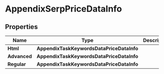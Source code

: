 # AppendixSerpPriceDataInfo


## Properties

| Name | Type | Description | Notes |
|------------ | ------------- | ------------- | -------------|
**Html** | **AppendixTaskKeywordsDataPriceDataInfo** |  |[optional]|
**Advanced** | **AppendixTaskKeywordsDataPriceDataInfo** |  |[optional]|
**Regular** | **AppendixTaskKeywordsDataPriceDataInfo** |  |[optional]|